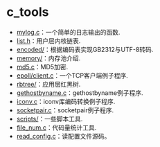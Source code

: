 # c\_tools

* [mylog.c](https://github.com/Tianer1123/c_tools/blob/master/mylog.c)：一个简单的日志输出的函数.
* [list.h](https://github.com/Tianer1123/c_tools/blob/master/list.h)：用户层内核链表.
* [encoded/](https://github.com/Tianer1123/c_tools/tree/master/encoded)：根据编码表实现GB2312与UTF-8转码.
* [memory/](https://github.com/Tianer1123/c_tools/tree/master/memory)：内存池介绍.
* [md5.c](https://github.com/Tianer1123/c_tools/blob/master/md5.c)：MD5加密.
* [epoll/client.c](https://github.com/Tianer1123/c_tools/blob/master/epoll/client.c)：一个TCP客户端例子程序.
* [rbtree/](https://github.com/Tianer1123/c_tools/tree/master/rbtree)：应用层红黑树.
* [gethostbyname.c](https://github.com/Tianer1123/c_tools/blob/master/gethostbyname.c)：gethostbyname例子程序.
* [iconv.c](https://github.com/Tianer1123/c_tools/blob/master/iconv.c)：iconv库编码转换例子程序.
* [socketpair.c](https://github.com/Tianer1123/c_tools/blob/master/socketpair.c)：socketpair例子程序.
* [scripts/](https://github.com/Tianer1123/c_tools/tree/master/scripts)：一些脚本工具.
* [file_num.c](https://github.com/Tianer1123/c_tools/blob/master/file_num.c)：代码量统计工具.
* [read_config.c](https://github.com/Tianer1123/c_tools/blob/master/read_config.c)：读配置文件源码。
